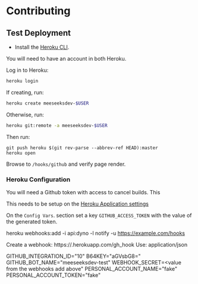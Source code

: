 # Contributing

## Test Deployment

- Install the [Heroku CLI](https://devcenter.heroku.com/articles/heroku-cli#download-and-install).

You will need to have an account in both Heroku.

Log in to Heroku:

```bash
heroku login
```

If creating, run:

```bash
heroku create meeseeksdev-$USER
```

Otherwise, run:

```bash
heroku git:remote -a meeseeksdev-$USER
```

Then run:

```
git push heroku $(git rev-parse --abbrev-ref HEAD):master
heroku open
```

Browse to `/hooks/github` and verify page render.

### Heroku Configuration

You will need a Github token with access to cancel builds. This 

This needs to be setup on the [Heroku Application settings](https://dashboard.heroku.com/apps/jupyterlab-bot/settings)

On the `Config Vars`. section set a key `GITHUB_ACCESS_TOKEN` with the value of the generated token.

heroku webhooks:add -i api:dyno -l notify -u https://example.com/hooks

Create a webhook:
https://<your-app-name>.herokuapp.com/gh_hook
Use: application/json


GITHUB_INTEGRATION_ID="10"
B64KEY="aGVsbG8="
GITHUB_BOT_NAME="meeseeksdev-test"
WEBHOOK_SECRET=<value from the webhooks add above"
PERSONAL_ACCOUNT_NAME="fake"
PERSONAL_ACCOUNT_TOKEN="fake"
